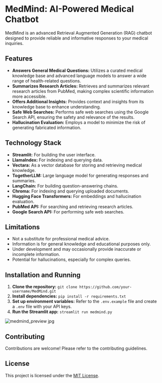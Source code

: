 # MedMind: AI-Powered Medical Chatbot

MedMind is an advanced Retrieval Augmented Generation (RAG) chatbot designed to provide reliable and informative responses to your medical inquiries. 

## Features

* **Answers General Medical Questions:** Utilizes a curated medical knowledge base and advanced language models to answer a wide range of health-related questions.
* **Summarizes Research Articles:** Retrieves and summarizes relevant research articles from PubMed, making complex scientific information more accessible.
* **Offers Additional Insights:** Provides context and insights from its knowledge base to enhance understanding.
* **Safe Web Searches:** Performs safe web searches using the Google Search API, ensuring the safety and relevance of the results.
* **Hallucination Evaluation:** Employs a model to minimize the risk of generating fabricated information.

## Technology Stack

* **Streamlit:** For building the user interface.
* **LlamaIndex:** For indexing and querying data.
* **Vectara:** As a vector database for storing and retrieving medical knowledge. 
* **TogetherLLM:** Large language model for generating responses and summaries.
* **LangChain:** For building question-answering chains.
* **Chroma:** For indexing and querying uploaded documents.
* **Hugging Face Transformers:** For embeddings and hallucination evaluation. 
* **PubMed API:** For searching and retrieving research articles.
* **Google Search API:** For performing safe web searches.

## Limitations

* Not a substitute for professional medical advice.
* Information is for general knowledge and educational purposes only.
* Under development and may occasionally provide inaccurate or incomplete information.
* Potential for hallucinations, especially for complex queries. 

## Installation and Running 

1. **Clone the repository:** `git clone https://github.com/your-username/MedMind.git`
2. **Install dependencies:** `pip install -r requirements.txt`
3. **Set up environment variables:** Refer to the `.env.example` file and create a `.env` file with your API keys.
4. **Run the Streamlit app:** `streamlit run medmind.py`

![medmind_preview jpg](https://github.com/jayash1973/rag_tut/assets/139613263/61f203ee-0a69-4eb0-a6a7-c65de5f0a548)


## Contributing

Contributions are welcome! Please refer to the contributing guidelines.

## License

This project is licensed under the [MIT License](LICENSE).
